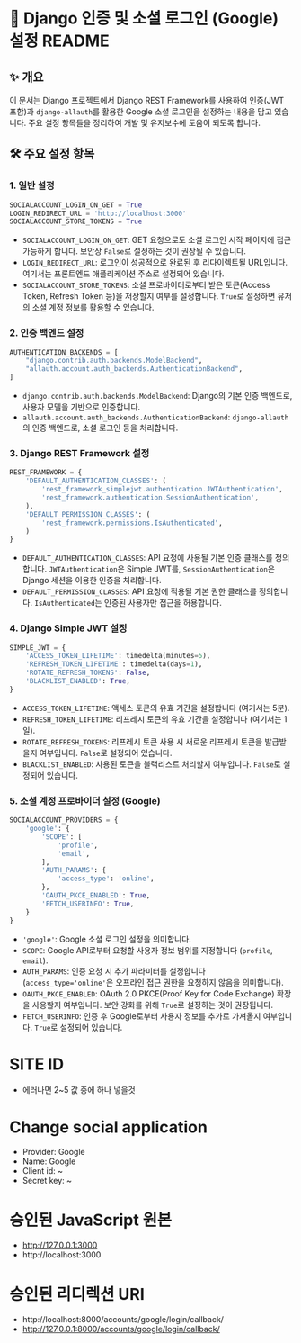 

# 🚀 Django 인증 및 소셜 로그인 (Google) 설정 README

## ✨ 개요

이 문서는 Django 프로젝트에서 Django REST Framework를 사용하여 인증(JWT 포함)과 `django-allauth`를 활용한 Google 소셜 로그인을 설정하는 내용을 담고 있습니다. 주요 설정 항목들을 정리하여 개발 및 유지보수에 도움이 되도록 합니다.

## 🛠️ 주요 설정 항목

### 1. 일반 설정

```python
SOCIALACCOUNT_LOGIN_ON_GET = True
LOGIN_REDIRECT_URL = 'http://localhost:3000'
SOCIALACCOUNT_STORE_TOKENS = True
```

*   `SOCIALACCOUNT_LOGIN_ON_GET`: GET 요청으로도 소셜 로그인 시작 페이지에 접근 가능하게 합니다. 보안상 `False`로 설정하는 것이 권장될 수 있습니다.
*   `LOGIN_REDIRECT_URL`: 로그인이 성공적으로 완료된 후 리다이렉트될 URL입니다. 여기서는 프론트엔드 애플리케이션 주소로 설정되어 있습니다.
*   `SOCIALACCOUNT_STORE_TOKENS`: 소셜 프로바이더로부터 받은 토큰(Access Token, Refresh Token 등)을 저장할지 여부를 설정합니다. `True`로 설정하면 유저의 소셜 계정 정보를 활용할 수 있습니다.

### 2. 인증 백엔드 설정

```python
AUTHENTICATION_BACKENDS = [
    "django.contrib.auth.backends.ModelBackend",
    "allauth.account.auth_backends.AuthenticationBackend",
]
```

*   `django.contrib.auth.backends.ModelBackend`: Django의 기본 인증 백엔드로, 사용자 모델을 기반으로 인증합니다.
*   `allauth.account.auth_backends.AuthenticationBackend`: `django-allauth`의 인증 백엔드로, 소셜 로그인 등을 처리합니다.

### 3. Django REST Framework 설정

```python
REST_FRAMEWORK = {
    'DEFAULT_AUTHENTICATION_CLASSES': (
        'rest_framework_simplejwt.authentication.JWTAuthentication',
        'rest_framework.authentication.SessionAuthentication',
    ),
    'DEFAULT_PERMISSION_CLASSES': (
        'rest_framework.permissions.IsAuthenticated',
    )
}
```

*   `DEFAULT_AUTHENTICATION_CLASSES`: API 요청에 사용될 기본 인증 클래스를 정의합니다. `JWTAuthentication`은 Simple JWT를, `SessionAuthentication`은 Django 세션을 이용한 인증을 처리합니다.
*   `DEFAULT_PERMISSION_CLASSES`: API 요청에 적용될 기본 권한 클래스를 정의합니다. `IsAuthenticated`는 인증된 사용자만 접근을 허용합니다.

### 4. Django Simple JWT 설정

```python
SIMPLE_JWT = {
    'ACCESS_TOKEN_LIFETIME': timedelta(minutes=5),
    'REFRESH_TOKEN_LIFETIME': timedelta(days=1),
    'ROTATE_REFRESH_TOKENS': False,
    'BLACKLIST_ENABLED': True,
}
```

*   `ACCESS_TOKEN_LIFETIME`: 액세스 토큰의 유효 기간을 설정합니다 (여기서는 5분).
*   `REFRESH_TOKEN_LIFETIME`: 리프레시 토큰의 유효 기간을 설정합니다 (여기서는 1일).
*   `ROTATE_REFRESH_TOKENS`: 리프레시 토큰 사용 시 새로운 리프레시 토큰을 발급받을지 여부입니다. `False`로 설정되어 있습니다.
*   `BLACKLIST_ENABLED`: 사용된 토큰을 블랙리스트 처리할지 여부입니다. `False`로 설정되어 있습니다.

### 5. 소셜 계정 프로바이더 설정 (Google)

```python
SOCIALACCOUNT_PROVIDERS = {
    'google': {
        'SCOPE': [
            'profile',
            'email',
        ],
        'AUTH_PARAMS': {
            'access_type': 'online',
        },
        'OAUTH_PKCE_ENABLED': True,
        'FETCH_USERINFO': True,
    }
}
```

*   `'google'`: Google 소셜 로그인 설정을 의미합니다.
*   `SCOPE`: Google API로부터 요청할 사용자 정보 범위를 지정합니다 (`profile`, `email`).
*   `AUTH_PARAMS`: 인증 요청 시 추가 파라미터를 설정합니다 (`access_type='online'`은 오프라인 접근 권한을 요청하지 않음을 의미합니다).
*   `OAUTH_PKCE_ENABLED`: OAuth 2.0 PKCE(Proof Key for Code Exchange) 확장을 사용할지 여부입니다. 보안 강화를 위해 `True`로 설정하는 것이 권장됩니다.
*   `FETCH_USERINFO`: 인증 후 Google로부터 사용자 정보를 추가로 가져올지 여부입니다. `True`로 설정되어 있습니다.




# SITE ID
* 에러나면 2~5 값 중에 하나 넣을것

# Change social application
* Provider: Google
* Name: Google
* Client id: ~
* Secret key: ~


# 승인된 JavaScript 원본
* http://127.0.0.1:3000
* http://localhost:3000

# 승인된 리디렉션 URI
* http://localhost:8000/accounts/google/login/callback/
* http://127.0.0.1:8000/accounts/google/login/callback/